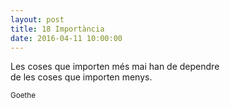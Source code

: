 ```yaml
---
layout: post
title: 18 Importància
date: 2016-04-11 10:00:00
---
```


Les coses que importen més mai han de dependre<br />
de les coses que importen menys.<br />

<small>Goethe</small>

